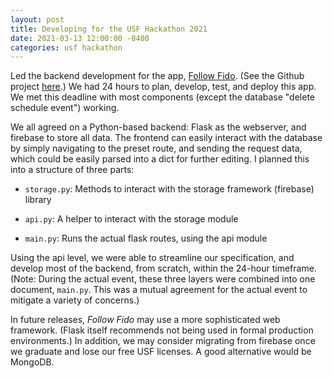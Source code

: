 ```yaml
---
layout: post
title: Developing for the USF Hackathon 2021
date: 2021-03-13 12:00:00 -0400
categories: usf hackathon 
---
```


Led the backend development for the app, [Follow Fido](https://devpost.com/software/follow-fido). (See the Github project [here](https://github.com/andrewscfl/follow-fido).) We had 24 hours to plan, develop, test, and deploy this app. We met this deadline with most components (except the database "delete schedule event") working.

We all agreed on a Python-based backend: Flask as the webserver, and firebase to store all data. The frontend can easily interact with the database by simply navigating to the preset route, and sending the request data, which could be easily parsed into a dict for further editing. I planned this into a structure of three parts:

- `storage.py`: Methods to interact with the storage framework (firebase) library

- `api.py`: A helper to interact with the storage module

- `main.py`: Runs the actual flask routes, using the api module

Using the api level, we were able to streamline our specification, and develop most of the backend, from scratch, within the 24-hour timeframe. (Note: During the actual event, these three layers were combined into one document, `main.py`. This was a mutual agreement for the actual event to mitigate a variety of concerns.)

In future releases, *Follow Fido* may use a more sophisticated web framework. (Flask itself recommends not being used in formal production environments.) In addition, we may consider migrating from firebase once we graduate and lose our free USF licenses. A good alternative would be MongoDB.